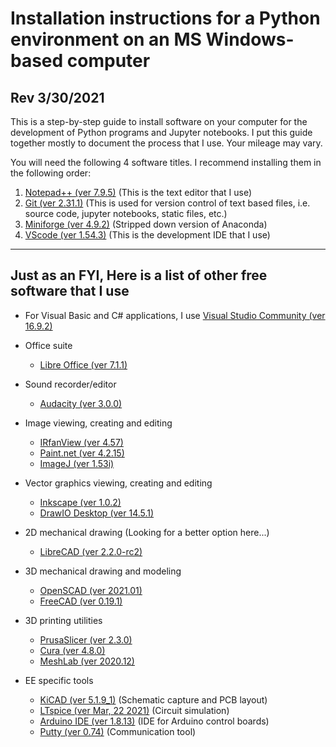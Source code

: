# Installation instructions for a Python environment on an MS Windows-based computer
## Rev 3/30/2021

This is a step-by-step guide to install software on your computer for the development of Python programs and Jupyter notebooks.  I put this guide together mostly to document the process that I use.  Your mileage may vary.

You will need the following 4 software titles. I recommend installing them in the following order:

1) [Notepad++ (ver 7.9.5)](NotepadPlusPlus.md) (This is the text editor that I use)
2) [Git (ver 2.31.1)](Git.md)  (This is used for version control of text based files, i.e. source code, jupyter notebooks, static files, etc.)
3) [Miniforge (ver 4.9.2)](Miniforge.md)  (Stripped down version of Anaconda)
4) [VScode (ver 1.54.3)](VScode.md)  (This is the development IDE that I use)
---
## Just as an FYI, Here is a list of other free software that I use
* For Visual Basic and C# applications, I use [Visual Studio Community (ver 16.9.2)](https://visualstudio.microsoft.com/vs/community)

* Office suite
    * [Libre Office (ver 7.1.1)](https://www.libreoffice.org)
* Sound recorder/editor
    * [Audacity (ver 3.0.0)](https://www.audacityteam.org)
* Image viewing, creating and editing
    * [IRfanView (ver 4.57)](https://www.irfanview.com)
    * [Paint.net (ver 4.2.15)](https://www.getpaint.net)
    * [ImageJ (ver 1.53i)](https://imagej.nih.gov/ij/)
* Vector graphics viewing, creating and editing
    * [Inkscape (ver 1.0.2)](https://inkscape.org)
    * [DrawIO Desktop (ver 14.5.1)](https://www.draw.io)
* 2D mechanical drawing (Looking for a better option here...)
    * [LibreCAD (ver 2.2.0-rc2)](https://librecad.org)
* 3D mechanical drawing and modeling
    * [OpenSCAD (ver 2021.01)](https://www.openscad.org)
    * [FreeCAD (ver 0.19.1)](https://www.freecadweb.org)
* 3D printing utilities
    * [PrusaSlicer (ver 2.3.0)](https://www.prusa3d.com/prusaslicer)
    * [Cura (ver 4.8.0)](https://ultimaker.com/software/ultimaker-cura)
    * [MeshLab (ver 2020.12)](https://www.meshlab.net)
* EE specific tools
    * [KiCAD (ver 5.1.9_1)](https://kicad-pcb.org) (Schematic capture and PCB layout)
    * [LTspice (ver Mar, 22 2021)](https://www.analog.com/en/design-center/design-tools-and-calculators/ltspice-simulator.html) (Circuit simulation)
    * [Arduino IDE (ver 1.8.13)](https://www.arduino.cc) (IDE for Arduino control boards)
    * [Putty (ver 0.74)](https://www.putty.org) (Communication tool)